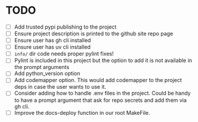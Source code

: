 # TODO

- [ ] Add trusted pypi publishing to the project
- [ ] Ensure project description is printed to the github site repo page
- [ ] Ensure user has gh cli installed
- [ ] Ensure user has uv cli installed
- [ ] `info/` dir code needs proper pylint fixes!
- [ ] Pylint is included in this project but the option to add it is not available in the prompt arguments
- [ ] Add python_version option
- [ ] Add codemapper option. This would add codemapper to the project deps in case the user wants to use it.
- [ ] Consider adding how to handle .env files in the project. Could be handy to have a prompt argument that ask for repo secrets and add them via gh cli.
- [ ] Improve the docs-deploy function in our root MakeFile.
